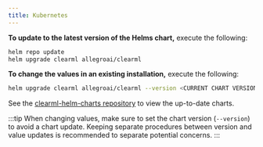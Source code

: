 ```yaml
---
title: Kubernetes
---
```



**To update to the latest version of the Helms chart,** execute the following:

```bash
helm repo update
helm upgrade clearml allegroai/clearml
```

**To change the values in an existing installation,** execute the following:

```bash
helm upgrade clearml allegroai/clearml --version <CURRENT CHART VERSION> -f custom_values.yaml
```

See the [clearml-helm-charts repository](https://github.com/clearml/clearml-helm-charts/tree/main/charts/clearml#local-environment) 
to view the up-to-date charts. 

:::tip
When changing values, make sure to set the chart version (`--version`) to avoid a chart update. Keeping separate procedures 
between version and value updates is recommended to separate potential concerns.
:::
